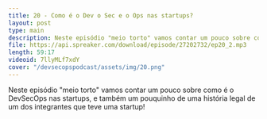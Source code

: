 ```yaml
---
title: 20 - Como é o Dev o Sec e o Ops nas startups?
layout: post
type: main
description: Neste episódio "meio torto" vamos contar um pouco sobre como é o DevSecOps nas startups, e também um pouquinho de uma história legal de um dos integrantes que teve uma startup!
file: https://api.spreaker.com/download/episode/27202732/ep20_2.mp3
length: 59:17
videoid: 7llyMLf7xdY
cover: "/devsecopspodcast/assets/img/20.png"
---
```


Neste episódio "meio torto" vamos contar um pouco sobre como é o DevSecOps nas startups, e também um pouquinho de uma história legal de um dos integrantes que teve uma startup!